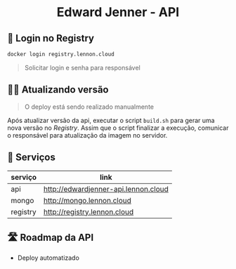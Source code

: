 <h1 align="center"> Edward Jenner - API </h1>

## 🐳 Login no Registry

```bash
docker login registry.lennon.cloud
```

> Solicitar login e senha para responsável

## 👨‍💻 Atualizando versão

> O deploy está sendo realizado manualmente

Após atualizar versão da api, executar o script `build.sh` para gerar uma nova versão no *Registry*. Assim que o script finalizar a execução, comunicar o responsável para atualização da imagem no servidor.

## 🚀 Serviços

| serviço | link |
|---|---|
| api | http://edwardjenner-api.lennon.cloud |
| mongo | http://mongo.lennon.cloud |
| registry | http://registry.lennon.cloud |

## 🛣️ Roadmap da API

* Deploy automatizado
